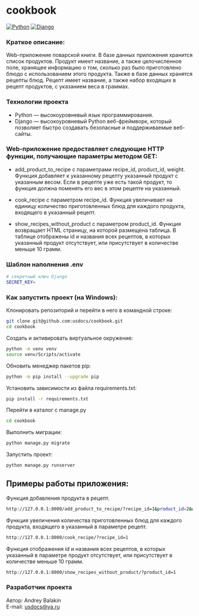 # cookbook
[![Python](https://img.shields.io/badge/-Python-464646?style=flat&logo=Python&logoColor=ffffff&color=5fe620)](https://www.python.org/)
[![Django](https://img.shields.io/badge/-Django-464646?style=flat&logo=Django&logoColor=ffffff&color=5fe620)](https://www.djangoproject.com/)

### Краткое описание:
Web-приложение поварской книги.
В базе данных приложения хранится список продуктов. Продукт имеет название, а также целочисленное поле, хранящее информацию о том, сколько раз было приготовлено блюдо с использованием этого продукта. Также в базе данных хранятся рецепты блюд. Рецепт имеет название, а также набор входящих в рецепт продуктов, с указанием веса в граммах.

### Технологии проекта
* Python — высокоуровневый язык программирования.
* Django — высокоуровневый Python веб-фреймворк, который позволяет быстро создавать безопасные и поддерживаемые веб-сайты.

### Web-приложение предоставляет следующие HTTP функции, получающие параметры методом GET:
* add_product_to_recipe с параметрами recipe_id, product_id, weight. Функция добавляет к указанному рецепту указанный продукт с указанным весом. Если в рецепте уже есть такой продукт, то функция должна поменять его вес в этом рецепте на указанный.

* cook_recipe c параметром recipe_id. Функция увеличивает на единицу количество приготовленных блюд для каждого продукта, входящего в указанный рецепт.

* show_recipes_without_product с параметром product_id. Функция возвращает HTML страницу, на которой размещена таблица. В таблице отображены id и названия всех рецептов, в которых указанный продукт отсутствует, или присутствует в количестве меньше 10 грамм.

### Шаблон наполнения .env

```bash
# секретный ключ Django
SECRET_KEY=
```

### Как запустить проект (на Windows):

Клонировать репозиторий и перейти в него в командной строке:
```bash
git clone git@github.com:usdocs/cookbook.git
cd cookbook 
```

Cоздать и активировать виртуальное окружение:
```bash
python -m venv venv
source venv/Scripts/activate
```

Обновить менеджер пакетов pip:
```bash
python -m pip install --upgrade pip
```

Установить зависимости из файла requirements.txt:
```bash
pip install -r requirements.txt
```

Перейти в каталог с manage.py
```bash
cd cookbook
```

Выполнить миграции:
```bash
python manage.py migrate
```

Запустить проект:
```bash
python manage.py runserver
```

## Примеры работы приложения:

Функция добавления продукта в рецепт.
```bash
http://127.0.0.1:8000/add_product_to_recipe/?recipe_id=1&product_id=2&weight=100
```

Функция увеличения количества приготовленных блюд для каждого продукта, входящего в указанный в параметре рецепт.
```bash
http://127.0.0.1:8000/cook_recipe/?recipe_id=1
```

Функция отображения id и названия всех рецептов, в которых указанный в параметре продукт отсутствует, или присутствует в количестве меньше 10 грамм.
```bash
http://127.0.0.1:8000/show_recipes_without_product/?product_id=1
```

### Разработчик проекта

Автор: Andrey Balakin  
E-mail: [usdocs@ya.ru](mailto:usdocs@ya.ru)